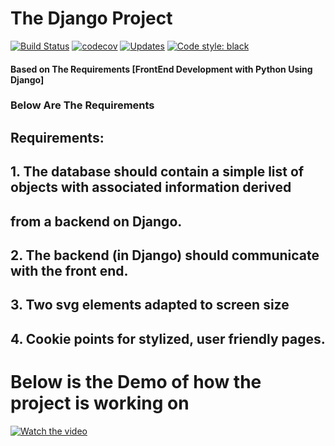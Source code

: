 # The  Django Project   

[![Build Status](https://travis-ci.com/cam-barts/ObeyTheTestingGoat.svg?branch=master)](https://travis-ci.com/cam-barts/ObeyTheTestingGoat)
[![codecov](https://codecov.io/gh/cam-barts/ObeyTheTestingGoat/branch/master/graph/badge.svg)](https://codecov.io/gh/cam-barts/ObeyTheTestingGoat)
[![Updates](https://pyup.io/repos/github/cam-barts/ObeyTheTestingGoat/shield.svg)](https://pyup.io/repos/github/cam-barts/ObeyTheTestingGoat/)
[![Code style: black](https://img.shields.io/badge/code%20style-black-000000.svg)](https://github.com/ambv/black)




#### Based on The Requirements  [FrontEnd Development with Python Using Django]
###  Below Are  The Requirements 
## Requirements:
## 1. The database should contain a simple list of objects with associated information derived
##    from a backend on Django.
## 2. The backend (in Django) should communicate with the front end.
## 3. Two svg elements adapted to screen size
## 4. Cookie points for stylized, user friendly pages.

# Below is the Demo of how the project is working on 
[![Watch the video](https://i.imgur.com/vKb2F1B.png)](https://clipchamp.com/watch/ow2SVJzzB49)
